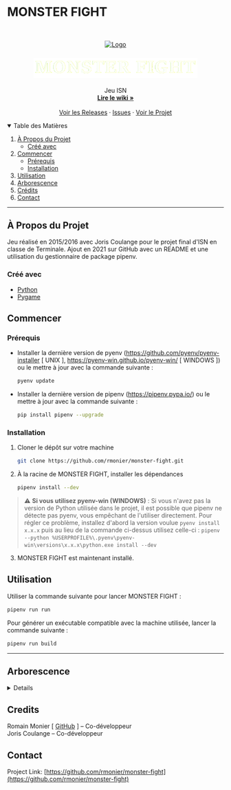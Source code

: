# MONSTER FIGHT

<!-- PROJECT LOGO -->
<br />
<p align="center">
  <a href="https://github.com/rmonier/monster-fight">
    <img src="DEPENDANCES/images/icone.ICO" alt="Logo" width="130">
  </a>

<h3 align="center"><img src="DEPENDANCES/images/menus/titre.gif" alt="monster-fight" width="380"></h3>

  <p align="center">
    Jeu ISN
    <br />
    <a href="https://github.com/rmonier/monster-fight/wiki"><strong>Lire le wiki »</strong></a>
    <br />
    <br />
    <a href="https://github.com/rmonier/monster-fight/releases">Voir les Releases</a>
    ·
    <a href="https://github.com/rmonier/monster-fight/issues">Issues</a>
    ·
    <a href="https://github.com/rmonier/monster-fight/projects">Voir le Projet</a>
  </p>

<!-- TABLE OF CONTENTS -->
<details open="open">
  <summary>Table des Matières</summary>
  <ol>
    <li>
      <a href="#a-propos-du-projet">À Propos du Projet</a>
      <ul>
        <li><a href="#cree-avec">Créé avec</a></li>
      </ul>
    </li>
    <li>
      <a href="#commencer">Commencer</a>
      <ul>
        <li><a href="#prerequis">Prérequis</a></li>
        <li><a href="#installation">Installation</a></li>
      </ul>
    </li>
    <li><a href="#utilisation">Utilisation</a></li>
    <li><a href="#arborescence">Arborescence</a></li>
    <li><a href="#credits">Crédits</a></li>
    <li><a href="#contact">Contact</a></li>
  </ol>
</details>

***

<!-- ABOUT THE PROJECT -->
## À Propos du Projet
Jeu réalisé en 2015/2016 avec Joris Coulange pour le projet final d'ISN en classe de Terminale. Ajout en 2021 sur GitHub avec un README et une utilisation du gestionnaire de package pipenv.

### Créé avec
* [Python](https://www.python.org/)
* [Pygame](https://www.pygame.org/)

<!-- GETTING STARTED -->
## Commencer

### Prérequis

* Installer la dernière version de pyenv (https://github.com/pyenv/pyenv-installer [ UNIX ], https://pyenv-win.github.io/pyenv-win/ [ WINDOWS ]) ou le mettre à jour avec la commande suivante :
  ```sh
  pyenv update
  ```
* Installer la dernière version de pipenv (https://pipenv.pypa.io/) ou le mettre à jour avec la commande suivante :
  ```sh
  pip install pipenv --upgrade
  ```

### Installation

1. Cloner le dépôt sur votre machine
   ```sh
   git clone https://github.com/rmonier/monster-fight.git
   ```
2. À la racine de MONSTER FIGHT, installer les dépendances
   ```sh
   pipenv install --dev
   ```
> :warning: **Si vous utilisez pyenv-win (WINDOWS)** : Si vous n'avez pas la version de Python utilisée dans le projet, il est possible que pipenv ne détecte pas pyenv, vous empêchant de l'utiliser directement. Pour régler ce problème, installez d'abord la version voulue `pyenv install x.x.x` puis au lieu de la commande ci-dessus utilisez celle-ci : `pipenv --python %USERPROFILE%\.pyenv\pyenv-win\versions\x.x.x\python.exe install --dev`
3. MONSTER FIGHT est maintenant installé.

<!-- USAGE EXAMPLES -->
## Utilisation

Utiliser la commande suivante pour lancer MONSTER FIGHT :
  ```sh
  pipenv run run
  ```

Pour générer un exécutable compatible avec la machine utilisée, lancer la commande suivante :
  ```sh
  pipenv run build
  ```

***

<!-- TREE STRUCTURE -->
## Arborescence
<details>

_TODO_

</details>

<!-- CREDITS -->
## Credits

Romain Monier [ [GitHub](https://github.com/rmonier) ] – Co-développeur 
<br>
Joris Coulange – Co-développeur

<!-- CONTACT -->
## Contact

Project Link: [https://github.com/rmonier/monster-fight](https://github.com/rmonier/monster-fight)